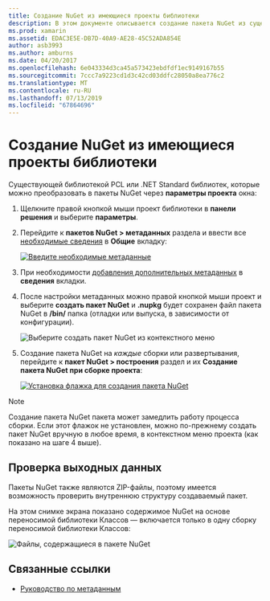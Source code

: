 ```yaml
---
title: Создание NuGet из имеющиеся проекты библиотеки
description: В этом документе описывается создание пакета NuGet из существующего проекта библиотеки, что позволяет коду, совместно с другими разработчиками.
ms.prod: xamarin
ms.assetid: EDAC3E5E-DB7D-40A9-AE28-45C52ADA854E
author: asb3993
ms.author: amburns
ms.date: 04/20/2017
ms.openlocfilehash: 6e043334d3ca45a573423ebdfdf1ec9149167b55
ms.sourcegitcommit: 7ccc7a9223cd1d3c42cd03ddfc28050a8ea776c2
ms.translationtype: MT
ms.contentlocale: ru-RU
ms.lasthandoff: 07/13/2019
ms.locfileid: "67864696"
---
```

# <a name="creating-a-nuget-from-existing-library-projects"></a>Создание NuGet из имеющиеся проекты библиотеки

Существующей библиотекой PCL или .NET Standard библиотек, которые можно преобразовать в пакеты NuGet через **параметры проекта** окна:

1. Щелкните правой кнопкой мыши проект библиотеки в **панели решения** и выберите **параметры**.

2. Перейдите к **пакетов NuGet > метаданных** раздела и ввести все [необходимые сведения](~/cross-platform/app-fundamentals/nuget-multiplatform-libraries/metadata.md) в **Общие** вкладку:

   [![](existing-library-images/existing-metadata-sml.png "Введите необходимые метаданные")](existing-library-images/existing-metadata.png#lightbox)

3. При необходимости [добавления дополнительных метаданных](~/cross-platform/app-fundamentals/nuget-multiplatform-libraries/metadata.md) в **сведения** вкладки.

4. После настройки метаданных можно правой кнопкой мыши проект и выберите **создать пакет NuGet** и **.nupkg** будет сохранен файл пакета NuGet в **/bin/** папка (отладки или выпуска, в зависимости от конфигурации).

   ![](existing-library-images/create-nuget-package.png "Выберите создать пакет NuGet из контекстного меню")

5. Создание пакета NuGet на _каждые_ сборки или развертывания, перейдите к **пакет NuGet > построения** раздел и их **Создание пакета NuGet при сборке проекта**:

    [![](existing-library-images/existing-tickbox-sml.png "Установка флажка для создания пакета NuGet")](existing-library-images/existing-tickbox.png#lightbox)

> [!NOTE]
> Создание пакета NuGet пакета может замедлить работу процесса сборки. Если этот флажок не установлен, можно по-прежнему создать пакет NuGet вручную в любое время, в контекстном меню проекта (как показано на шаге 4 выше).

## <a name="verifying-the-output"></a>Проверка выходных данных

Пакеты NuGet также являются ZIP-файлы, поэтому имеется возможность проверить внутреннюю структуру создаваемый пакет.

На этом снимке экрана показано содержимое NuGet на основе переносимой библиотеки Классов — включается только в одну сборку переносимой библиотеки Классов:

![](existing-library-images/nuget-output.png "Файлы, содержащиеся в пакете NuGet")


## <a name="related-links"></a>Связанные ссылки

- [Руководство по метаданным](~/cross-platform/app-fundamentals/nuget-multiplatform-libraries/metadata.md)
